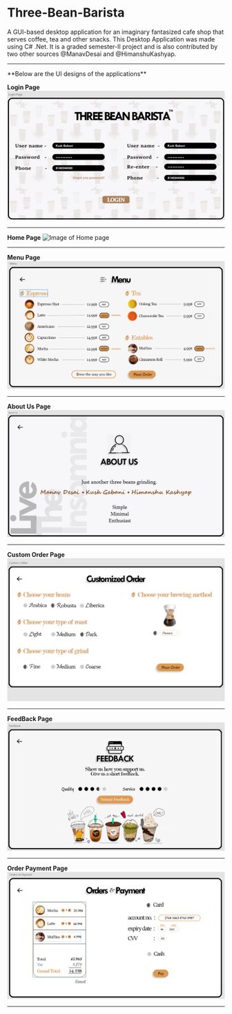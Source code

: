 # Three-Bean-Barista
A GUI-based desktop application for an imaginary fantasized cafe shop that serves coffee, tea and other snacks. This Desktop Application was made using C# .Net. It is a graded semester-II project and is also contributed by two other sources @ManavDesai and @HimanshuKashyap.

<hr>
**Below are the UI designs of the applications**

**Login Page**
![Image of LogIn page](https://github.com/KushGabani/Three-Bean-Barista/blob/master/TBB%20Screenshots/Login%20page.PNG)
<hr>

**Home Page**
![Image of Home page](https://github.com/KushGabani/Three-Bean-Barista/blob/master/TBB%20Screenshots/Home%Page.PNG)
<hr>

**Menu Page**
![Image of Menu page](https://github.com/KushGabani/Three-Bean-Barista/blob/master/TBB%20Screenshots/Menu.PNG)
<hr>

**About Us Page**
![Image of About Us page](https://github.com/KushGabani/Three-Bean-Barista/blob/master/TBB%20Screenshots/About%20us.PNG)
<hr>

**Custom Order Page**
![Image of Custom Order page](https://github.com/KushGabani/Three-Bean-Barista/blob/master/TBB%20Screenshots/CustomOrder.PNG)
<hr>

**FeedBack Page**
![Image of Feedback page](https://github.com/KushGabani/Three-Bean-Barista/blob/master/TBB%20Screenshots/Feedback.PNG)
<hr>

**Order Payment Page**
![Image of Custom Order page](https://github.com/KushGabani/Three-Bean-Barista/blob/master/TBB%20Screenshots/OrderPayment.PNG)
<hr>
